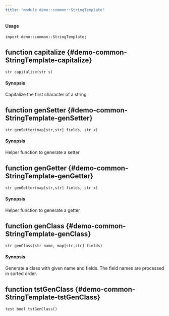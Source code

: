 ```yaml
---
title: "module demo::common::StringTemplate"
---
```


#### Usage

`import demo::common::StringTemplate;`


## function capitalize {#demo-common-StringTemplate-capitalize}

```rascal
str capitalize(str s)

```

#### Synopsis

Capitalize the first character of a string

## function genSetter {#demo-common-StringTemplate-genSetter}

```rascal
str genSetter(map[str,str] fields, str x)

```

#### Synopsis

Helper function to generate a setter

## function genGetter {#demo-common-StringTemplate-genGetter}

```rascal
str genGetter(map[str,str] fields, str x)

```

#### Synopsis

Helper function to generate a getter

## function genClass {#demo-common-StringTemplate-genClass}

```rascal
str genClass(str name, map[str,str] fields)

```

#### Synopsis

Generate a class with given name and fields.
 The field names are processed in sorted order.

## function tstGenClass {#demo-common-StringTemplate-tstGenClass}

```rascal
test bool tstGenClass()

```

